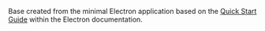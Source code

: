 

Base created from the minimal Electron application based on the [Quick Start Guide](https://electronjs.org/docs/tutorial/quick-start) within the Electron documentation.
